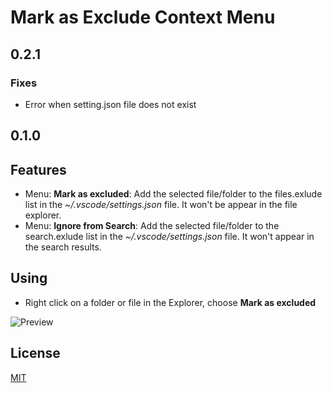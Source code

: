 # Mark as Exclude Context Menu

## 0.2.1

### Fixes

* Error when setting.json file does not exist

## 0.1.0

## Features

* Menu: **Mark as excluded**: Add the selected file/folder to the files.exlude list in the *~/.vscode/settings.json* file. It won't be appear in the file explorer.
* Menu: **Ignore from Search**: Add the selected file/folder to the search.exlude list in the *~/.vscode/settings.json* file. It won't appear in the search results.

## Using

* Right click on a folder or file in the Explorer, choose **Mark as excluded**

![Preview](https://raw.githubusercontent.com/jcmordan/mark-as-excluded/master/images/preview.PNG)

## License

[MIT](LICENSE.md)
